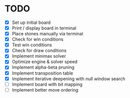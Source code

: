 # TODO
- [x] Set up initial board
- [x] Print / display board in terminal
- [x] Place stones manually via terminal
- [x] Check for win conditions
- [x] Test win conditions
- [x] Check for draw conditions
- [x] Implement minimax solver
- [x] Optimize engine & solver speed
- [x] Implement alpha-beta pruning
- [x] Implement transposition table
- [x] Implement iterative deepening with null window search
- [ ] Implement board with bit mapping
- [ ] Implement better move ordering